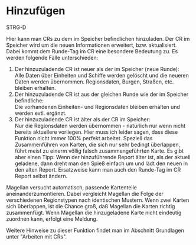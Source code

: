 <span id="top"></span>

# Hinzufügen

STRG-D

Hier kann man CRs zu dem im Speicher befindlichen hinzuladen. Der CR im
Speicher wird um die neuen Informationen erweitert, bzw. aktualisiert.
Dabei kommt dem Runde-Tag im CR eine besondere Bedeutung zu. Es werden
folgende Fälle unterschieden:

1.  Der hinzuzuladende CR ist neuer als der im Speicher (neue Runde):  
    Alle Daten über Einheiten und Schiffe werden gelöscht und die
    neueren Daten werden übernommen. Regionsdaten, Burgen, Straßen, etc.
    bleiben erhalten.  
2.  Der hinzuzuladende CR ist aus der gleichen Runde wie der im Speicher
    befindliche:  
    Die vorhandenen Einheiten- und Regionsdaten bleiben erhalten und
    werden evtl. ergänzt.  
3.  Der hinzuzuladende CR ist älter als der CR im Speicher:  
    Nur die Regionsdaten werden übernommen - natürlich nur wenn nicht
    bereits aktuellere vorliegen. Hier muss ich leider sagen, dass diese
    Funktion nicht immer 100% perfekt arbeitet. Speziell das
    Zusammenführen von Karten, die sich nur sehr bedingt überlappen,
    führt meist zu einerm völlig falsch zusammengeführten Karte. Es gibt
    aber einen Tipp: Wenn der hinzuführende Report älter ist, als der
    aktuell geladene, dann dreht man den Spieß einfach um und lädt den
    neuen in den alten Report. Ersatzweise kann man auch den Runde-Tag
    im CR Report selbst ändern.

Magellan versucht automatisch, passende Kartenteile
aneinanderzumontieren. Dabei vergleicht Magellan die Folge der
verschiedenen Regionstypen nach identischen Mustern. Wenn zwei Karten
sich überlappen, ist die Chance groß, daß Magellan die Karten richtig
zusammenfügt. Wenn Magellan die hinzugeladene Karte nicht eindeutig
zuordnen kann, erfolgt eine Meldung.

Weitere Hinweise zu dieser Funktion findet man im Abschnitt Grundlagen
unter "Arbeiten mit CRs".
